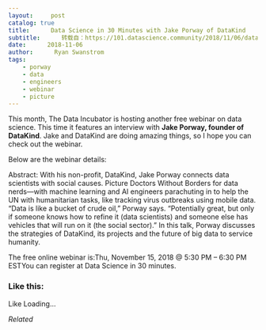 ```yaml
---
layout:     post
catalog: true
title:      Data Science in 30 Minutes with Jake Porway of DataKind
subtitle:      转载自：https://101.datascience.community/2018/11/06/data-science-in-30-minutes-with-jake-porway-of-datakind/
date:      2018-11-06
author:      Ryan Swanstrom
tags:
    - porway
    - data
    - engineers
    - webinar
    - picture
---
```


This month, The Data Incubator is hosting another free webinar on data science. This time it features an interview with **Jake Porway, founder of DataKind**. Jake and DataKind are doing amazing things, so I hope you can check out the webinar.

Below are the webinar details:

> 
Abstract: With his non-profit, DataKind, Jake Porway connects data scientists with social causes. Picture Doctors Without Borders for data nerds—with machine learning and AI engineers parachuting in to help the UN with humanitarian tasks, like tracking virus outbreaks using mobile data. “Data is like a bucket of crude oil,” Porway says. “Potentially great, but only if someone knows how to refine it (data scientists) and someone else has vehicles that will run on it (the social sector).” In this talk, Porway discusses the strategies of DataKind, its projects and the future of big data to service humanity.


The free online webinar is:Thu, November 15, 2018 @ 5:30 PM – 6:30 PM ESTYou can register at Data Science in 30 minutes.

### Like this:

Like Loading...


*Related*

